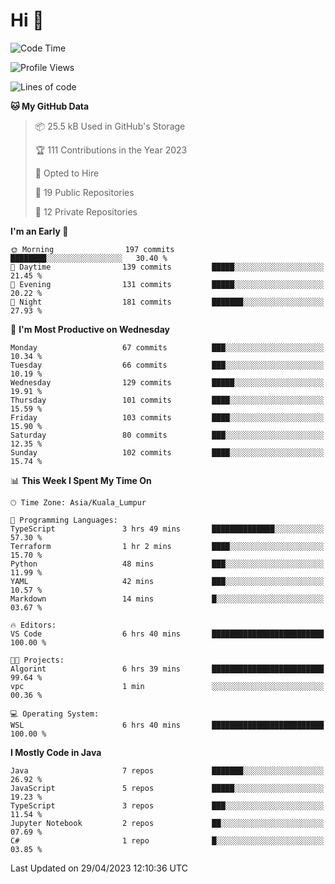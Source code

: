 <h1>Hi 👋</h1>

<!--START_SECTION:waka-->
![Code Time](http://img.shields.io/badge/Code%20Time-176%20hrs%2028%20mins-blue)

![Profile Views](http://img.shields.io/badge/Profile%20Views-7-blue)

![Lines of code](https://img.shields.io/badge/From%20Hello%20World%20I%27ve%20Written-652.2%20thousand%20lines%20of%20code-blue)

**🐱 My GitHub Data** 

> 📦 25.5 kB Used in GitHub's Storage 
 > 
> 🏆 111 Contributions in the Year 2023
 > 
> 💼 Opted to Hire
 > 
> 📜 19 Public Repositories 
 > 
> 🔑 12 Private Repositories 
 > 
**I'm an Early 🐤** 

```text
🌞 Morning                197 commits         ████████░░░░░░░░░░░░░░░░░   30.40 % 
🌆 Daytime                139 commits         █████░░░░░░░░░░░░░░░░░░░░   21.45 % 
🌃 Evening                131 commits         █████░░░░░░░░░░░░░░░░░░░░   20.22 % 
🌙 Night                  181 commits         ███████░░░░░░░░░░░░░░░░░░   27.93 % 
```
📅 **I'm Most Productive on Wednesday** 

```text
Monday                   67 commits          ███░░░░░░░░░░░░░░░░░░░░░░   10.34 % 
Tuesday                  66 commits          ███░░░░░░░░░░░░░░░░░░░░░░   10.19 % 
Wednesday                129 commits         █████░░░░░░░░░░░░░░░░░░░░   19.91 % 
Thursday                 101 commits         ████░░░░░░░░░░░░░░░░░░░░░   15.59 % 
Friday                   103 commits         ████░░░░░░░░░░░░░░░░░░░░░   15.90 % 
Saturday                 80 commits          ███░░░░░░░░░░░░░░░░░░░░░░   12.35 % 
Sunday                   102 commits         ████░░░░░░░░░░░░░░░░░░░░░   15.74 % 
```


📊 **This Week I Spent My Time On** 

```text
🕑︎ Time Zone: Asia/Kuala_Lumpur

💬 Programming Languages: 
TypeScript               3 hrs 49 mins       ██████████████░░░░░░░░░░░   57.30 % 
Terraform                1 hr 2 mins         ████░░░░░░░░░░░░░░░░░░░░░   15.70 % 
Python                   48 mins             ███░░░░░░░░░░░░░░░░░░░░░░   11.99 % 
YAML                     42 mins             ███░░░░░░░░░░░░░░░░░░░░░░   10.57 % 
Markdown                 14 mins             █░░░░░░░░░░░░░░░░░░░░░░░░   03.67 % 

🔥 Editors: 
VS Code                  6 hrs 40 mins       █████████████████████████   100.00 % 

🐱‍💻 Projects: 
Algorint                 6 hrs 39 mins       █████████████████████████   99.64 % 
vpc                      1 min               ░░░░░░░░░░░░░░░░░░░░░░░░░   00.36 % 

💻 Operating System: 
WSL                      6 hrs 40 mins       █████████████████████████   100.00 % 
```

**I Mostly Code in Java** 

```text
Java                     7 repos             ███████░░░░░░░░░░░░░░░░░░   26.92 % 
JavaScript               5 repos             █████░░░░░░░░░░░░░░░░░░░░   19.23 % 
TypeScript               3 repos             ███░░░░░░░░░░░░░░░░░░░░░░   11.54 % 
Jupyter Notebook         2 repos             ██░░░░░░░░░░░░░░░░░░░░░░░   07.69 % 
C#                       1 repo              █░░░░░░░░░░░░░░░░░░░░░░░░   03.85 % 
```




 Last Updated on 29/04/2023 12:10:36 UTC
<!--END_SECTION:waka-->
